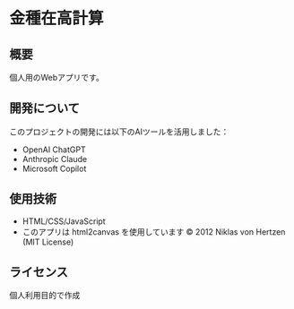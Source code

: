 # 金種在高計算

## 概要
個人用のWebアプリです。

## 開発について
このプロジェクトの開発には以下のAIツールを活用しました：
- OpenAI ChatGPT
- Anthropic Claude
- Microsoft Copilot

## 使用技術
- HTML/CSS/JavaScript
- このアプリは html2canvas を使用しています
© 2012 Niklas von Hertzen (MIT License)

## ライセンス
個人利用目的で作成
